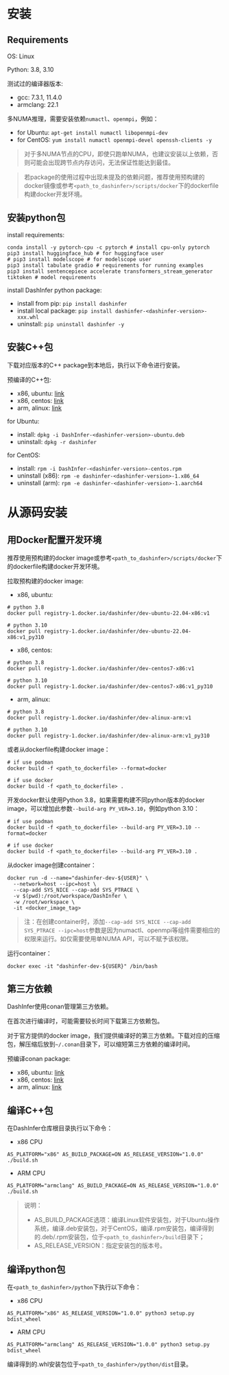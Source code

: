 # 安装

## Requirements

OS: Linux

Python: 3.8, 3.10

测试过的编译器版本:

- gcc: 7.3.1, 11.4.0
- armclang: 22.1

多NUMA推理，需要安装依赖`numactl`、`openmpi`，例如：

- for Ubuntu: `apt-get install numactl libopenmpi-dev`
- for CentOS: `yum install numactl openmpi-devel openssh-clients -y`

> 对于多NUMA节点的CPU，即使只跑单NUMA，也建议安装以上依赖，否则可能会出现跨节点内存访问，无法保证性能达到最佳。

> 若package的使用过程中出现未提及的依赖问题，推荐使用预构建的docker镜像或参考`<path_to_dashinfer>/scripts/docker`下的dockerfile构建docker开发环境。

## 安装python包

install requirements:

```shell
conda install -y pytorch-cpu -c pytorch # install cpu-only pytorch
pip3 install huggingface_hub # for huggingface user
# pip3 install modelscope # for modelscope user
pip3 install tabulate gradio # requirements for running examples
pip3 install sentencepiece accelerate transformers_stream_generator tiktoken # model requirements
```

install DashInfer python package:

- install from pip: `pip install dashinfer`
- install local package: `pip install dashinfer-<dashinfer-version>-xxx.whl`
- uninstall: `pip uninstall dashinfer -y`

## 安装C++包

下载对应版本的C++ package到本地后，执行以下命令进行安装。

预编译的C++包:

- x86, ubuntu: [link](TODO)
- x86, centos: [link](TODO)
- arm, alinux: [link](TODO)

for Ubuntu:

- install: `dpkg -i DashInfer-<dashinfer-version>-ubuntu.deb`
- uninstall: `dpkg -r dashinfer`

for CentOS:

- install: `rpm -i DashInfer-<dashinfer-version>-centos.rpm`
- uninstall (x86): `rpm -e dashinfer-<dashinfer-version>-1.x86_64`
- uninstall (arm): `rpm -e dashinfer-<dashinfer-version>-1.aarch64`

# 从源码安装

## 用Docker配置开发环境

推荐使用预构建的docker image或参考`<path_to_dashinfer>/scripts/docker`下的dockerfile构建docker开发环境。

拉取预构建的docker image:

- x86, ubuntu:

```shell
# python 3.8
docker pull registry-1.docker.io/dashinfer/dev-ubuntu-22.04-x86:v1

# python 3.10
docker pull registry-1.docker.io/dashinfer/dev-ubuntu-22.04-x86:v1_py310
```

- x86, centos:

```shell
# python 3.8
docker pull registry-1.docker.io/dashinfer/dev-centos7-x86:v1

# python 3.10
docker pull registry-1.docker.io/dashinfer/dev-centos7-x86:v1_py310
```

- arm, alinux:

```shell
# python 3.8
docker pull registry-1.docker.io/dashinfer/dev-alinux-arm:v1

# python 3.10
docker pull registry-1.docker.io/dashinfer/dev-alinux-arm:v1_py310
```

或者从dockerfile构建docker image：

```shell
# if use podman
docker build -f <path_to_dockerfile> --format=docker 

# if use docker
docker build -f <path_to_dockerfile> .
```

开发docker默认使用Python 3.8，如果需要构建不同python版本的docker image，可以增加此参数`--build-arg PY_VER=3.10`，例如python 3.10：

```shell
# if use podman
docker build -f <path_to_dockerfile> --build-arg PY_VER=3.10 --format=docker 

# if use docker
docker build -f <path_to_dockerfile> --build-arg PY_VER=3.10 .
```

从docker image创建container：

```shell
docker run -d --name="dashinfer-dev-${USER}" \
  --network=host --ipc=host \
  --cap-add SYS_NICE --cap-add SYS_PTRACE \
  -v $(pwd):/root/workspace/DashInfer \
  -w /root/workspace \
  -it <docker_image_tag>
```

> 注：在创建container时，添加`--cap-add SYS_NICE --cap-add SYS_PTRACE --ipc=host`参数是因为numactl、openmpi等组件需要相应的权限来运行。如仅需要使用单NUMA API，可以不赋予该权限。

运行container：

```shell
docker exec -it "dashinfer-dev-${USER}" /bin/bash
```

## 第三方依赖

DashInfer使用conan管理第三方依赖。

在首次进行编译时，可能需要较长时间下载第三方依赖包。

对于官方提供的docker image，我们提供编译好的第三方依赖。下载对应的压缩包，解压缩后放到`~/.conan`目录下，可以缩短第三方依赖的编译时间。

预编译conan package:

- x86, ubuntu: [link](TODO)
- x86, centos: [link](TODO)
- arm, alinux: [link](TODO)

## 编译C++包

在DashInfer仓库根目录执行以下命令：

- x86 CPU

```shell
AS_PLATFORM="x86" AS_BUILD_PACKAGE=ON AS_RELEASE_VERSION="1.0.0" ./build.sh
```

- ARM CPU

```shell
AS_PLATFORM="armclang" AS_BUILD_PACKAGE=ON AS_RELEASE_VERSION="1.0.0" ./build.sh
```

> 说明：
> - AS_BUILD_PACKAGE选项：编译Linux软件安装包，对于Ubuntu操作系统，编译.deb安装包，对于CentOS，编译.rpm安装包，编译得到的.deb/.rpm安装包，位于`<path_to_dashinfer>/build`目录下；
> - AS_RELEASE_VERSION：指定安装包的版本号。

## 编译python包

在`<path_to_dashinfer>/python`下执行以下命令：

- x86 CPU

```shell
AS_PLATFORM="x86" AS_RELEASE_VERSION="1.0.0" python3 setup.py bdist_wheel
```

- ARM CPU

```shell
AS_PLATFORM="armclang" AS_RELEASE_VERSION="1.0.0" python3 setup.py bdist_wheel
```

编译得到的.whl安装包位于`<path_to_dashinfer>/python/dist`目录。
